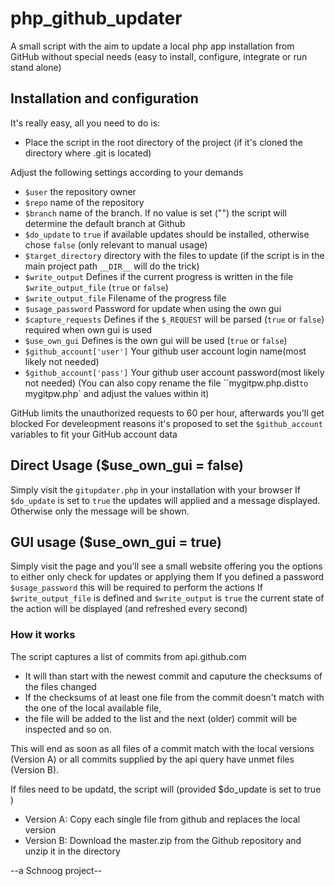 # php_github_updater
A small script with the aim to update a local php app installation from GitHub without special needs
(easy to install, configure, integrate or run stand alone)

## Installation and configuration
It's really easy, all you need to do is:
 * Place the script in the root directory of the project (if it's cloned the directory where .git is located)

Adjust the following settings according to your demands
 * `$user` the repository owner
 * `$repo` name of the repository
 * `$branch` name of the branch. If no value is set ("") the script will determine the default branch at Github
 * `$do_update` to `true` if available updates should be installed, otherwise chose `false` (only relevant to manual usage)
 * `$target_directory`  directory with the files to update (if the script is in the main project path `__DIR__` will do the trick)
 * `$write_output` Defines if the current progress is written in the file `$write_output_file` (`true` or `false`)
 * `$write_output_file` Filename of the progress file
 * `$usage_password` Password for update when using the own gui
 * `$capture_requests` Defines if the `$_REQUEST` will be parsed (`true` or `false`) required when own gui is used
 * `$use_own_gui` Defines is the own gui will be used (`true` or `false`)
 * `$github_account['user']` Your github user account login name(most likely not needed)
 * `$github_account['pass']` Your github user account password(most likely not needed)
 (You can also copy rename the file ``mygitpw.php.dist` to  `mygitpw.php` and adjust the values within it)

GitHub limits the unauthorized requests to 60 per hour, afterwards you'll get blocked
For develeopment reasons it's proposed to set the `$github_account` variables to fit your GitHub account data

## Direct Usage ($use_own_gui = false)
Simply visit the `gitupdater.php` in your installation with your browser
If `$do_update` is set to `true` the updates will applied and a message displayed.
Otherwise only the message will be shown.

## GUI usage ($use_own_gui = true)
Simply visit the page and you'll see a small website offering you the options to
either only check for updates or applying them
If you defined a password `$usage_password`  this will be required to perform the actions
If `$write_output_file` is defined and `$write_output` is `true` the current state of the action will be displayed (and refreshed every second)

### How it works
The script captures a list of commits from api.github.com
 * It will than start with the newest commit and caputure the checksums of the files changed
 * If the checksums of at least one file from the commit doesn't match with the one of the local available file,
 * the file will be added to the list and the next (older) commit will be inspected and so on.

This will end as soon as all files of a commit match with the local versions (Version A) or all commits supplied by the api query have unmet files (Version B).

If files need to be updatd, the script will (provided $do_update is set to true )
 * Version A: Copy each single file from github and replaces the local version
 * Version B: Download the master.zip from the Github repository and unzip it in the directory
 

--a Schnoog project--